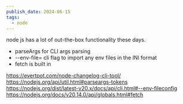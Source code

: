 ```yaml
---
publish_date: 2024-06-15
tags:
  - node
---
```

node js has a lot of out-the-box functionality these days.

- parseArgs  for CLI args parsing
- --env-file=  cli flag to import any env files in the INI format
- fetch is built in


https://evertpot.com/node-changelog-cli-tool/
https://nodejs.org/api/util.html#parseargs-tokens
https://nodejs.org/dist/latest-v20.x/docs/api/cli.html#--env-fileconfig
https://nodejs.org/docs/v20.14.0/api/globals.html#fetch